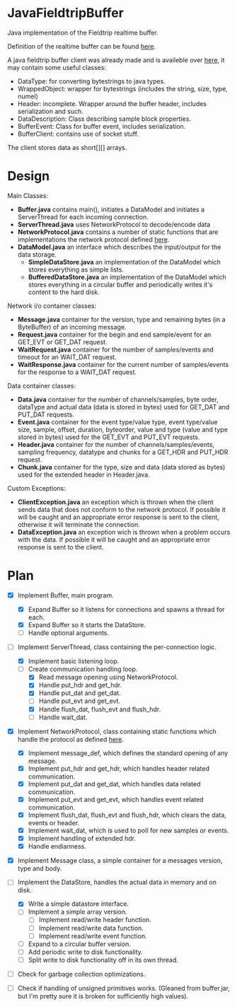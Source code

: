 JavaFieldtripBuffer
===================

Java implementation of the Fieldtrip realtime buffer.

Definition of the realtime buffer can be found [here](http://fieldtrip.fcdonders.nl/development/realtime).

A java fieldtrip buffer client was already made and is availeble over [here](https://github.com/jadref/buffer_bci), it may contain some useful classes:

*  DataType: for converting bytestrings to java types.
*  WrappedObject: wrapper for bytestrings (includes the string, size, type, numel)
*  Header: incomplete. Wrapper around the buffer header, includes serialization and such.
*  DataDescription: Class describing sample block properties.
*  BufferEvent: Class for buffer event, includes serialization.
*  BufferClient: contains use of socket stuff.

The client stores data as short[][] arrays.

Design
==================

Main Classes:

- **Buffer.java** contains main(),  initiates a DataModel and initiates a ServerThread for each incoming connection.
- **ServerThread.java** uses NetworkProtocol to decode/encode data
- **NetworkProtocol.java** contains a number of static functions that are implementations the network protocol defined [here](http://fieldtrip.fcdonders.nl/development/realtime/buffer_protocol).
- **DataModel.java** an interface which describes the input/output for the data storage.
	* **SimpleDataStore.java** an implementation of the DataModel which stores everything as simple lists.
	* **BufferedDataStore.java** an implementation of the DataModel which stores everything in a circular buffer and periodically writes it's content to the hard disk.

Network i/o container classes:

- **Message.java** container for the version, type and remaining bytes (in a ByteBuffer) of an incoming message.
- **Request.java** container for the begin and end sample/event for an GET\_EVT or GET\_DAT request.
- **WaitRequest.java** container for the number of samples/events and timeout for an WAIT\_DAT request.
- **WaitResponse.java** container for the current number of samples/events for the response to a WAIT\_DAT request.

Data container classes:

- **Data.java** container for the number of channels/samples, byte order, dataType and actual data (data is stored in bytes) used for GET\_DAT and PUT\_DAT requests.
- **Event.java** container for the event type/value type, event type/value size, sample, offset, duration, byteorder, value and type (value and type stored in bytes) used for the GET\_EVT and PUT\_EVT requests.
- **Header.java** container for the number of channels/samples/events, sampling frequency, datatype and chunks for a GET\_HDR and PUT\_HDR request.
- **Chunk.java** container for the type, size and data (data stored as bytes) used for the extended header in Header.java.

Custom Exceptions:

- **ClientException.java** an exception which is thrown when the client sends data that does not conform to the network protocol. If possible it will be caught and an appropriate error response is sent to the client, otherwise it will terminate the connection.
- **DataException.java** an exception wich is thrown when a problem occurs with the data. If possible it will be caught and an appropriate error response is sent to the client. 



Plan
==================

- [x] Implement Buffer, main program.
  - [x] Expand Buffer so it listens for connections and spawns a thread for each.
  - [x] Expand Buffer so it starts the DataStore.
  - [ ] Handle optional arguments.
- [ ] Implement ServerThread, class containing the per-connection logic.
  - [x] Implement basic listening loop.
  - [ ] Create communication handling loop.
    - [x] Read message opening using NetworkProtocol.
	- [x] Handle put\_hdr and get\_hdr.
	- [x] Handle put\_dat and get\_dat.
	- [ ] Handle put\_evt and get\_evt.
	- [x] Handle flush\_dat, flush\_evt and flush\_hdr.
	- [ ] Handle wait_dat. 
- [x] Implement NetworkProtocol, class containing static functions which handle the protocol as defined [here](http://fieldtrip.fcdonders.nl/development/realtime/buffer_protocol).
  - [x] Implement message_def, which defines the standard opening of any message.
  - [x] Implement put\_hdr and get\_hdr, which handles header related communication.
  - [x] Implement put\_dat and get\_dat, which handles data related communication.
  - [x] Implement put\_evt and get\_evt, which handles event related communication.
  - [x] Implement flush\_dat, flush\_evt and flush\_hdr, which clears the data, events or header.
  - [x] Implement wait_dat, which is used to poll for new samples or events.
  - [x] Implement handling of extended hdr.
  - [x] Handle endianness.
- [x] Implement Message class, a simple container for a messages version, type and body.
- [ ] Implement the DataStore, handles the actual data in memory and on disk.
  - [x] Write a simple datastore interface.
  - [ ] Implement a simple array version.
    - [ ] Implement read/write header function.
    - [ ] Implement read/write data function.
    - [ ] Implement read/write event function.
  - [ ] Expand to a circular buffer version.
  - [ ] Add periodic write to disk functionality.
  - [ ] Split write to disk functionality off in its own thread.
- [ ] Check for garbage collection optimizations.
- [ ] Check if handling of unsigned primitives works. (Gleaned from buffer.jar, but I'm pretty sure it is broken for sufficiently high values).


